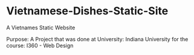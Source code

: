 # Vietnamese-Dishes-Static-Site
A Vietnames Static Website

Purpose: A Project that was done at University: Indiana University for the course: I360 - Web Design
